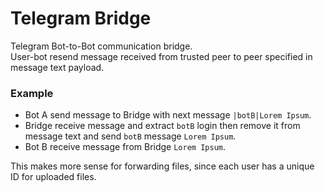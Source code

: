 # Telegram Bridge
Telegram Bot-to-Bot communication bridge.\
User-bot resend message received from trusted peer to peer specified in message text payload.

### Example
- Bot A send message to Bridge with next message `|botB|Lorem Ipsum`.
- Bridge receive message and extract `botB` login then remove it from message text and send `botB` message `Lorem Ipsum`.
- Bot B receive message from Bridge `Lorem Ipsum`.

This makes more sense for forwarding files, since each user has a unique ID for uploaded files.